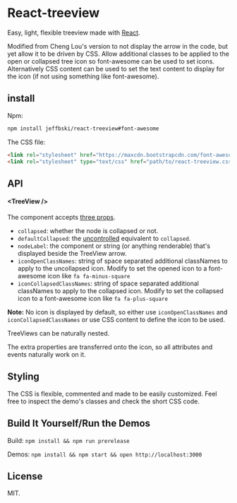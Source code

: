 # React-treeview

Easy, light, flexible treeview made with [React](http://facebook.github.io/react/).

Modified from Cheng Lou's version to not display the arrow in the code, but yet allow it to be driven by CSS. Allow additional classes to be applied to the open or collapsed tree icon so font-awesome can be used to set icons. Alternatively CSS content can be used to set the text content to display for the icon (if not using something like font-awesome).


## install

Npm:
```sh
npm install jeffbski/react-treeview#font-awesome
```

The CSS file:

```html
<link rel="stylesheet" href="https://maxcdn.bootstrapcdn.com/font-awesome/4.5.0/css/font-awesome.min.css">
<link rel="stylesheet" type="text/css" href="path/to/react-treeview.css">
```

## API

#### &lt;TreeView />
The component accepts [three props](https://github.com/chenglou/react-treeview/blob/07132c6ad33a7b94d479eae60e84a0f02b2126da/src/react-treeview.jsx#L5-L7).

- `collapsed`: whether the node is collapsed or not.
- `defaultCollapsed`: the [uncontrolled](http://facebook.github.io/react/docs/forms.html#uncontrolled-components) equivalent to `collapsed`.
- `nodeLabel`: the component or string (or anything renderable) that's displayed beside the TreeView arrow.
- `iconOpenClassNames`: string of space separated additional classNames to apply to the uncollapsed icon. Modify to set the opened icon to a font-awesome icon like `fa fa-minus-square`
- `iconCollapsedClassNames`: string of space separated additional classNames to apply to the collapsed icon. Modify to set the collapsed icon to a font-awesome icon like `fa fa-plus-square`

**Note:** No icon is displayed by default, so either use `iconOpenClassNames` and `iconCollapsedClassNames` or use CSS content to define the icon to be used.

TreeViews can be naturally nested.

The extra properties are transferred onto the icon, so all attributes and events naturally work on it.

## Styling
The CSS is flexible, commented and made to be easily customized. Feel free to inspect the demo's classes and check the short CSS code.

## Build It Yourself/Run the Demos

Build: `npm install && npm run prerelease`

Demos: `npm install && npm start && open http://localhost:3000`

## License

MIT.
